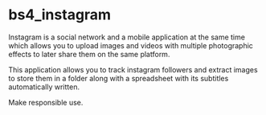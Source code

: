 # bs4_instagram
Instagram is a social network and a mobile application at the same time which allows you to upload images and videos with multiple photographic effects to later share them on the same platform.  

This application allows you to track instagram followers and extract images to store them in a folder along with a spreadsheet with its subtitles automatically written.  

Make responsible use.
